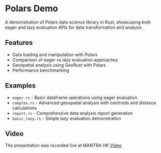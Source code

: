# Polars Demo

A demonstration of Polars data science library in Rust, showcasing both eager and lazy evaluation APIs for data transformation and analysis.

## Features

- Data loading and manipulation with Polars
- Comparison of eager vs lazy evaluation approaches
- Geospatial analysis using GeoRust with Polars
- Performance benchmarking

## Examples

- `eager.rs` - Basic dataframe operations using eager evaluation
- `complex.rs` - Advanced geospatial analysis with centroids and distance calculations
- `report.rs` - Comprehensive data analysis report generation
- `basic_lazy.rs` - Simple lazy evaluation demonstration

## Video
The presentation was recorded live at MANTRA HK
[Video](https://youtu.be/tTo_1XcLXoM?si=2w9TbM_H9EF8PdwN)
